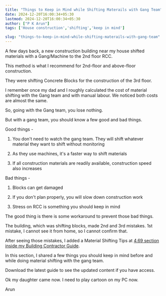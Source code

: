 ```yaml
---
title: "Things to Keep in Mind while Shifting Materails with Gang Team"
date: 2024-12-20T16:00:34+05:30
lastmod: 2024-12-20T16:00:34+05:30
author: ["P K Arun"]
tags: ['House construction','shifting','keep in mind']

slug: "things-to-keep-in-mind-while-shifting-materails-with-gang-team"
---
```


A few days back, a new construction building near my house shifted materials with a Gang/Machine to the 2nd floor RCC.

This method is what I recommend for 2nd-floor and above-floor construction.

They were shifting Concrete Blocks for the construction of the 3rd floor.

I remember once my dad and I roughly calculated the cost of material shifting with the Gang team and with manual labour. We noticed both costs are almost the same.

So, going with the Gang team, you lose nothing.

But with a gang team, you should know a few good and bad things.

Good things -

1) You don't need to watch the gang team. They will shift whatever material they want to shift without monitoring

2) As they use machines, it's a faster way to shift materials

3) If all construction materials are readily available, construction speed also increases

Bad things -

1) Blocks can get damaged

2) If you don't plan properly, you will slow down construction work

3) Stress on RCC is something you should keep in mind

The good thing is there is some workaround to prevent those bad things.

The building, which was shifting blocks, made 2nd and 3rd mistakes. 1st mistake, I cannot see it from home, so I cannot confirm that.

After seeing those mistakes, I added a Material Shifting Tips at [4.69 section inside my Building Contractor Guide](https://houseconstructionguide.com/building-contractor-guide/).

In this section, I shared a few things you should keep in mind before and while doing material shifting with the gang team.

Download the latest guide to see the updated content if you have access.

Ok my daughter came now. I need to play cartoon on my PC now. 

Arun